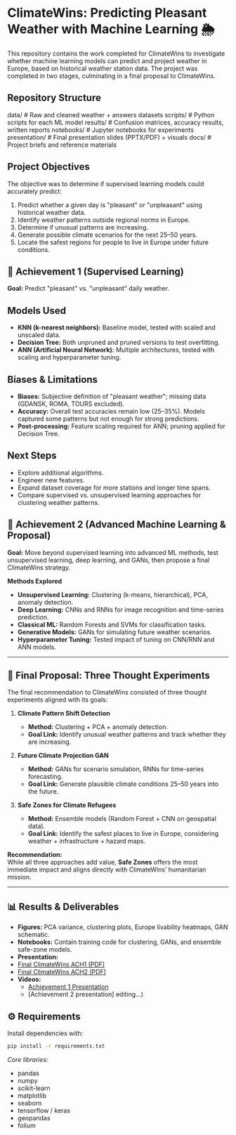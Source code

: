 # ClimateWins: Predicting Pleasant Weather with Machine Learning 🌦️

This repository contains the work completed for ClimateWins to investigate whether machine learning models can predict and project weather in Europe, based on historical weather station data. The project was completed in two stages, culminating in a final proposal to ClimateWins.

## Repository Structure
data/                # Raw and cleaned weather + answers datasets
scripts/             # Python scripts for each ML model
results/             # Confusion matrices, accuracy results, written reports
notebooks/           # Jupyter notebooks for experiments
presentation/        # Final presentation slides (PPTX/PDF) + visuals
docs/                # Project briefs and reference materials


## Project Objectives
The objective was to determine if supervised learning models could accurately predict: 
1. Predict whether a given day is "pleasant" or "unpleasant" using historical weather data.  
2. Identify weather patterns outside regional norms in Europe.  
3. Determine if unusual patterns are increasing.  
4. Generate possible climate scenarios for the next 25–50 years.  
5. Locate the safest regions for people to live in Europe under future conditions.

## 🔹 Achievement 1 (Supervised Learning)
**Goal:** Predict "pleasant" vs. "unpleasant" daily weather.  

## Models Used
- **KNN (k-nearest neighbors):** Baseline model, tested with scaled and unscaled data.  
- **Decision Tree:** Both unpruned and pruned versions to test overfitting.  
- **ANN (Artificial Neural Network):** Multiple architectures, tested with scaling and hyperparameter tuning.  

##  Biases & Limitations
- **Biases:** Subjective definition of "pleasant weather"; missing data (GDANSK, ROMA, TOURS excluded).  
- **Accuracy:** Overall test accuracies remain low (25–35%). Models captured some patterns but not enough for strong predictions.  
- **Post-processing:** Feature scaling required for ANN; pruning applied for Decision Tree.  

## Next Steps
- Explore additional algorithms.  
- Engineer new features.  
- Expand dataset coverage for more stations and longer time spans.
- Compare supervised vs. unsupervised learning approaches for clustering weather patterns.


## 🔹 Achievement 2 (Advanced Machine Learning & Proposal)
**Goal:** Move beyond supervised learning into advanced ML methods, test unsupervised learning, deep learning, and GANs, then propose a final ClimateWins strategy.  

**Methods Explored**
- **Unsupervised Learning:** Clustering (k-means, hierarchical), PCA, anomaly detection.  
- **Deep Learning:** CNNs and RNNs for image recognition and time-series prediction.  
- **Classical ML:** Random Forests and SVMs for classification tasks.  
- **Generative Models:** GANs for simulating future weather scenarios.  
- **Hyperparameter Tuning:** Tested impact of tuning on CNN/RNN and ANN models.  

---

## 🔹 Final Proposal: Three Thought Experiments
The final recommendation to ClimateWins consisted of three thought experiments aligned with its goals:

1. **Climate Pattern Shift Detection**  
   - **Method:** Clustering + PCA + anomaly detection.  
   - **Goal Link:** Identify unusual weather patterns and track whether they are increasing.  

2. **Future Climate Projection GAN**  
   - **Method:** GANs for scenario simulation, RNNs for time-series forecasting.  
   - **Goal Link:** Generate plausible climate conditions 25–50 years into the future.  

3. **Safe Zones for Climate Refugees**  
   - **Method:** Ensemble models (Random Forest + CNN on geospatial data).  
   - **Goal Link:** Identify the safest places to live in Europe, considering weather + infrastructure + hazard maps.  

**Recommendation:**  
While all three approaches add value, **Safe Zones** offers the most immediate impact and aligns directly with ClimateWins’ humanitarian mission.  

---

## 📊 Results & Deliverables
- **Figures:** PCA variance, clustering plots, Europe livability heatmaps, GAN schematic.  
- **Notebooks:** Contain training code for clustering, GANs, and ensemble safe-zone models.  
- **Presentation:**
- [Final ClimateWins ACH1 (PDF)](https://coach-courses-us.s3.amazonaws.com/exercises/1407/68985/c7118d26f34b30e9cc4b0dd4f9353407/ClimateWins-Presentation.pdf)
- [Final ClimateWins ACH2 (PDF)]([https://coach-courses-us.s3.amazonaws.com/exercises/1413/68985/168e4601986496e52e35f7bdbf3f9cac/ClimateWins-Final-Presentation.pdf)
- **Videos:**  
  - [Achievement 1 Presentation](https://www.youtube.com/watch?v=VeoaBEmftjc)  
  - [Achievement 2 presentation] editing...)  



## ⚙️ Requirements
Install dependencies with:  
```bash
pip install -r requirements.txt
```

*Core libraries:*  
- pandas  
- numpy  
- scikit-learn  
- matplotlib  
- seaborn  
- tensorflow / keras  
- geopandas  
- folium  
